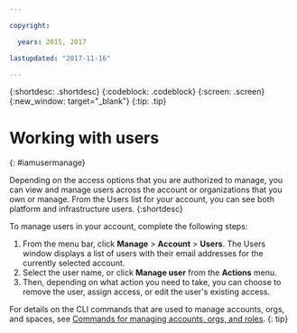 ```yaml
---

copyright:

  years: 2015, 2017

lastupdated: "2017-11-16"

---
```


{:shortdesc: .shortdesc}
{:codeblock: .codeblock}
{:screen: .screen}
{:new_window: target="_blank"}
{:tip: .tip}

# Working with users
{: #iamusermanage}

Depending on the access options that you are authorized to manage, you can view and manage users across the account or organizations that you own or manage. From the Users list for your account, you can see both platform and infrastructure users.
{:shortdesc}

To manage users in your account, complete the following steps:

1. From the menu bar, click **Manage** &gt; **Account** &gt; **Users**. The Users window displays a list of users with their email addresses for the currently selected account.
2. Select the user name, or click **Manage user** from the **Actions** menu.
3. Then, depending on what action you need to take, you can choose to remove the user, assign access, or edit the user's existing access.

For details on the CLI commands that are used to manage accounts, orgs, and spaces, see [Commands for managing accounts, orgs, and roles](/docs/cli/reference/bluemix_cli/bx_cli.html#bx_commands_acctorg).
{: tip}







